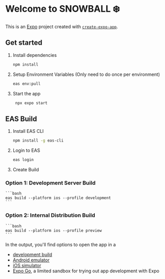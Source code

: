 # Welcome to SNOWBALL ❄️

This is an [Expo](https://expo.dev) project created with [`create-expo-app`](https://www.npmjs.com/package/create-expo-app).

## Get started

1. Install dependencies

   ```bash
   npm install
   ```
2. Setup Environment Variables (Only need to do once per environment)
    ```bash
   eas env:pull 
   ```
3. Start the app

   ```bash
    npx expo start
   ```

## EAS Build

1. Install EAS CLI
    ```bash
    npm install -g eas-cli
    ```

2. Login to EAS
    ```bash
    eas login
    ```

3. Create Build
### Option 1: Development Server Build
    ```bash
    eas build --platform ios --profile development
    ```    

### Option 2: Internal Distribution Build
    ```bash
    eas build --platform ios --profile preview
    ```



In the output, you'll find options to open the app in a

- [development build](https://docs.expo.dev/develop/development-builds/introduction/)
- [Android emulator](https://docs.expo.dev/workflow/android-studio-emulator/)
- [iOS simulator](https://docs.expo.dev/workflow/ios-simulator/)
- [Expo Go](https://expo.dev/go), a limited sandbox for trying out app development with Expo


